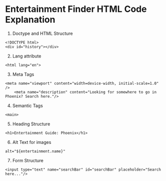 # Entertainment Finder HTML Code Explanation

1. Doctype and HTML Structure
```
<!DOCTYPE html>
<div id="history"></div>
```
2. Lang attribute
```
<html lang="en">
```
3. Meta Tags
```
<meta name="viewport" content="width=device-width, initial-scale=1.0" />
    <meta name="description" content="Looking for somewhere to go in Phoenix? Search here."/>
```
4. Semantic Tags
```
<main>
```
5. Heading Structure
```
<h1>Entertainment Guide: Phoenix</h1>
```
6. Alt Text for images
```
alt="${entertainment.name}"
```
7. Form Structure
```
<input type="text" name="searchBar" id="searchBar" placeholder="Search here..."/>
```